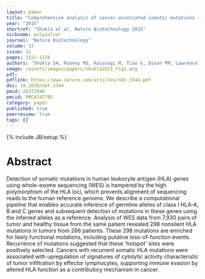 ```yaml
---
layout: paper
title: "Comprehensive analysis of cancer-associated somatic mutations in class I HLA genes"
year: "2015"
shortref: "Shukla et al. Nature Biotechnology 2015"
nickname: polysolver
journal: "Nature Biotechnology"
volume: 33
issue: 11
pages: 1152-1158
authors: "Shukla SA, Rooney MS, Rajasagi M, Tiao G, Dixon PM, Lawrence MS, Stevens J, Lane WJ, Dellagatta JL, Steelman S, Sougnez C, Cibulskis K, Kiezun A, Hacohen N, Brusic V, Wu CJ, Getz G"
image: /assets/images/papers/Shukla2015_Fig1.png
pdf:
pdflink: https://www.nature.com/articles/nbt.3344.pdf
doi: 10.1038/nbt.3344
pmid: 26372948
pmcid: PMC4747795
category: paper
published: true
peerreview: true
tags: []
---
```

{% include JB/setup %}

# Abstract

Detection of somatic mutations in human leukocyte antigen (HLA) genes using whole-exome sequencing (WES) is hampered by the high polymorphism of the HLA loci, which prevents alignment of sequencing reads to the human reference genome. We describe a computational pipeline that enables accurate inference of germline alleles of class I HLA-A, B and C genes and subsequent detection of mutations in these genes using the inferred alleles as a reference. Analysis of WES data from 7,930 pairs of tumor and healthy tissue from the same patient revealed 298 nonsilent HLA mutations in tumors from 266 patients. These 298 mutations are enriched for likely functional mutations, including putative loss-of-function events. Recurrence of mutations suggested that these 'hotspot' sites were positively selected. Cancers with recurrent somatic HLA mutations were associated with upregulation of signatures of cytolytic activity characteristic of tumor infiltration by effector lymphocytes, supporting immune evasion by altered HLA function as a contributory mechanism in cancer.


